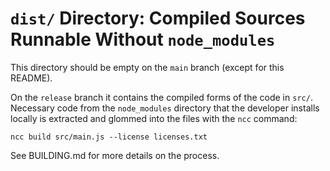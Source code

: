 # `dist/` Directory: Compiled Sources Runnable Without `node_modules`

This directory should be empty on the `main` branch (except for this README).

On the `release` branch it contains the compiled forms of the code in `src/`.
Necessary code from the `node_modules` directory that the developer installs
locally is extracted and glommed into the files with the `ncc` command:

    ncc build src/main.js --license licenses.txt

See BUILDING.md for more details on the process.
